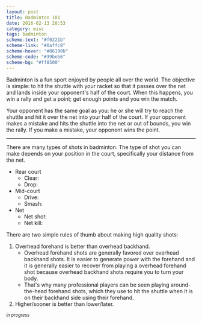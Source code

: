 ```yaml
---
layout: post
title: Badminton 101
date: 2016-02-13 20:53
category: misc
tags: badminton
scheme-text: "#f0221b"
scheme-link: "#0affc8"
scheme-hover: "#86190b"
scheme-code: "#39beb6"
scheme-bg: "#ff8500"
---
```


Badminton is a fun sport enjoyed by people all over the world. The objective is simple: to hit the shuttle with your racket so that it passes over the net and lands inside your opponent's half of the court. When this happens, you win a rally and get a point; get enough points and you win the match.

Your opponent has the same goal as you: he or she will try to reach the shuttle and hit it over the net into your half of the court. If your opponent makes a mistake and hits the shuttle into the net or out of bounds, you win the rally. If you make a mistake, your opponent wins the point.

---

There are many types of shots in badminton. The type of shot you can make depends on your position in the court, specifically your distance from the net.

 - Rear court
     - Clear:
     - Drop:
 - Mid-court
     - Drive:
     - Smash:
 - Net
     - Net shot:
     - Net kill:

There are two simple rules of thumb about making high quality shots:

1. Overhead forehand is better than overhead backhand.
    - Overhead forehand shots are generally favored over overhead backhand shots. It is easier to generate power with the forehand and it is generally easier to recover from playing a overhead forehand shot because overhead backhand shots require you to turn your body.
    - That's why many professional players can be seen playing around-the-head forehand shots, which they use to hit the shuttle when it is on their backhand side using their forehand.
2. Higher/sooner is better than lower/later.

<small>_in progress_</small>
